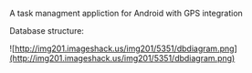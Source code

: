 A task managment appliction for Android with GPS integration

Database structure:

![http://img201.imageshack.us/img201/5351/dbdiagram.png](http://img201.imageshack.us/img201/5351/dbdiagram.png)